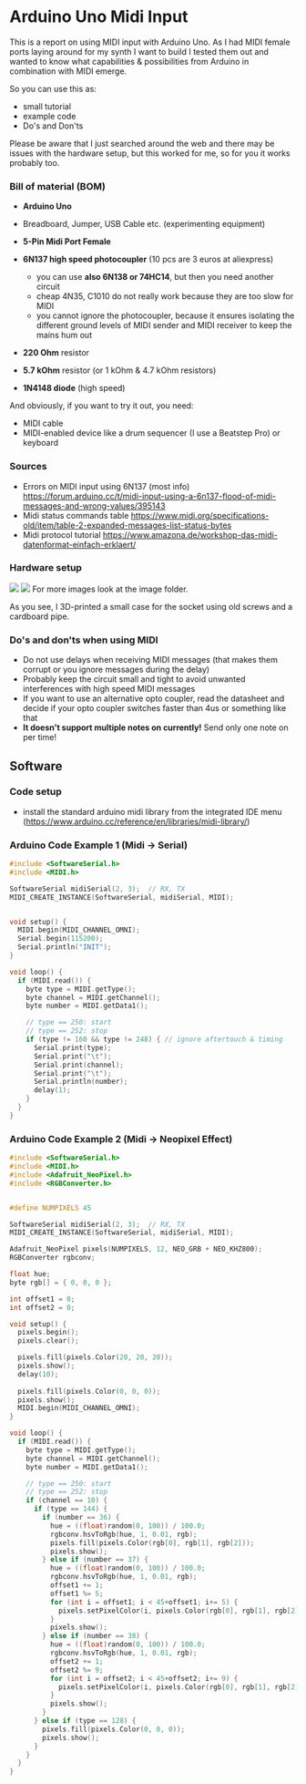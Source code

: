 # Arduino Uno Midi Input

This is a report on using MIDI input with Arduino Uno. As I had MIDI female ports laying around for my synth I want to build I tested them out and wanted to know what capabilities & possibilities from Arduino in combination with MIDI emerge.

So you can use this as:
- small tutorial
- example code
- Do's and Don'ts

Please be aware that I just searched around the web and there may be issues with the hardware setup, but this worked for me, so for you it works probably too.

### Bill of material (BOM)
- **Arduino Uno**
- Breadboard, Jumper, USB Cable etc. (experimenting equipment)
- **5-Pin Midi Port Female**
- **6N137 high speed photocoupler** (10 pcs are 3 euros at aliexpress)
    - you can use **also 6N138 or 74HC14**, but then you need another circuit
    - cheap 4N35, C1010 do not really work because they are too slow for MIDI
    - you cannot ignore the photocoupler, because it ensures isolating the different ground levels of MIDI sender and MIDI receiver to keep the mains hum out

- **220 Ohm** resistor
- **5.7 kOhm** resistor (or 1 kOhm & 4.7 kOhm resistors)
- **1N4148 diode** (high speed)

And obviously, if you want to try it out, you need:
- MIDI cable
- MIDI-enabled device like a drum sequencer (I use a Beatstep Pro) or keyboard

### Sources

- Errors on MIDI input using 6N137 (most info)
  https://forum.arduino.cc/t/midi-input-using-a-6n137-flood-of-midi-messages-and-wrong-values/395143
- Midi status commands table
  https://www.midi.org/specifications-old/item/table-2-expanded-messages-list-status-bytes
- Midi protocol tutorial
  https://www.amazona.de/workshop-das-midi-datenformat-einfach-erklaert/



### Hardware setup

<img src="./images/breadboard.png">

<img src="./images/IMG_20240120_161758.jpg">
For more images look at the image folder.

As you see, I 3D-printed a small case for the socket using old screws and a cardboard pipe.



### Do's and don'ts when using MIDI
- Do not use delays when receiving MIDI messages (that makes them corrupt or you ignore messages during the delay)
- Probably keep the circuit small and tight to avoid unwanted interferences with high speed MIDI messages
- If you want to use an alternative opto coupler, read the datasheet and decide if your opto coupler switches faster than 4us or something like that
- **It doesn't support multiple notes on currently!** Send only one note on per time!


## Software

### Code setup
- install the standard arduino midi library from the integrated IDE menu
  (https://www.arduino.cc/reference/en/libraries/midi-library/)

### Arduino Code Example 1 (Midi -> Serial)
```c++
#include <SoftwareSerial.h>
#include <MIDI.h>

SoftwareSerial midiSerial(2, 3);  // RX, TX
MIDI_CREATE_INSTANCE(SoftwareSerial, midiSerial, MIDI);


void setup() {
  MIDI.begin(MIDI_CHANNEL_OMNI);
  Serial.begin(115200);
  Serial.println("INIT");
}

void loop() {
  if (MIDI.read()) {
    byte type = MIDI.getType();
    byte channel = MIDI.getChannel();
    byte number = MIDI.getData1();

    // type == 250: start
    // type == 252: stop
    if (type != 160 && type != 248) { // ignore aftertouch & timing
      Serial.print(type);
      Serial.print("\t");
      Serial.print(channel);
      Serial.print("\t");
      Serial.println(number);
      delay(1);
    }
  }
}

```
### Arduino Code Example 2 (Midi -> Neopixel Effect)

```c++
#include <SoftwareSerial.h>
#include <MIDI.h>
#include <Adafruit_NeoPixel.h>
#include <RGBConverter.h>


#define NUMPIXELS 45

SoftwareSerial midiSerial(2, 3);  // RX, TX
MIDI_CREATE_INSTANCE(SoftwareSerial, midiSerial, MIDI);

Adafruit_NeoPixel pixels(NUMPIXELS, 12, NEO_GRB + NEO_KHZ800);
RGBConverter rgbconv;

float hue;
byte rgb[] = { 0, 0, 0 };

int offset1 = 0;
int offset2 = 0;

void setup() {
  pixels.begin();
  pixels.clear();

  pixels.fill(pixels.Color(20, 20, 20));
  pixels.show();
  delay(10);
  
  pixels.fill(pixels.Color(0, 0, 0));
  pixels.show();
  MIDI.begin(MIDI_CHANNEL_OMNI);
}

void loop() {
  if (MIDI.read()) {
    byte type = MIDI.getType();
    byte channel = MIDI.getChannel();
    byte number = MIDI.getData1();

    // type == 250: start
    // type == 252: stop
    if (channel == 10) {
      if (type == 144) {
        if (number == 36) {
          hue = ((float)random(0, 100)) / 100.0;
          rgbconv.hsvToRgb(hue, 1, 0.01, rgb);
          pixels.fill(pixels.Color(rgb[0], rgb[1], rgb[2]));
          pixels.show();
        } else if (number == 37) {
          hue = ((float)random(0, 100)) / 100.0;
          rgbconv.hsvToRgb(hue, 1, 0.01, rgb);
          offset1 += 1;
          offset1 %= 5;
          for (int i = offset1; i < 45+offset1; i+= 5) {
            pixels.setPixelColor(i, pixels.Color(rgb[0], rgb[1], rgb[2]));
          } 
          pixels.show();
        } else if (number == 38) {
          hue = ((float)random(0, 100)) / 100.0;
          rgbconv.hsvToRgb(hue, 1, 0.01, rgb);
          offset2 += 1;
          offset2 %= 9;
          for (int i = offset2; i < 45+offset2; i+= 9) {
            pixels.setPixelColor(i, pixels.Color(rgb[0], rgb[1], rgb[2]));
          } 
          pixels.show();
        }
      } else if (type == 128) {
        pixels.fill(pixels.Color(0, 0, 0));
        pixels.show();
      }
    }
  }
}
```
